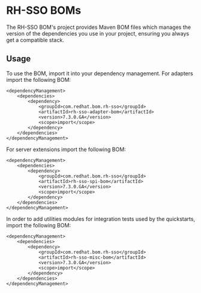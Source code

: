 RH-SSO BOMs
==========

The RH-SSO BOM's project provides Maven BOM files which manages the version of the dependencies you use in your project, ensuring you always get a compatible stack.

Usage
-----

To use the BOM, import it into your dependency management. For adapters import the following BOM:

    <dependencyManagement>
        <dependencies>
            <dependency>
                <groupId>com.redhat.bom.rh-sso</groupId>
                <artifactId>rh-sso-adapter-bom</artifactId>
                <version>7.3.0.GA</version>
                <scope>import</scope>
            </dependency>
        </dependencies>
    </dependencyManagement>

For server extensions import the following BOM:

    <dependencyManagement>
        <dependencies>
            <dependency>
                <groupId>com.redhat.bom.rh-sso</groupId>
                <artifactId>rh-sso-spi-bom</artifactId>
                <version>7.3.0.GA</version>
                <scope>import</scope>
            </dependency>
        </dependencies>
    </dependencyManagement>

In order to add utilities modules for integration tests used by the quickstarts, import the following BOM:

    <dependencyManagement>
        <dependencies>
            <dependency>
                <groupId>com.redhat.bom.rh-sso</groupId>
                <artifactId>rh-sso-misc-bom</artifactId>
                <version>7.3.0.GA</version>
                <scope>import</scope>
            </dependency>
        </dependencies>
    </dependencyManagement>
